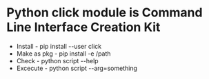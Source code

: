 # Python click module is Command Line Interface Creation Kit
* Install - pip install --user click
* Make as pkg - pip install -e /path 
* Check - python script --help
* Excecute - python script --arg=something
